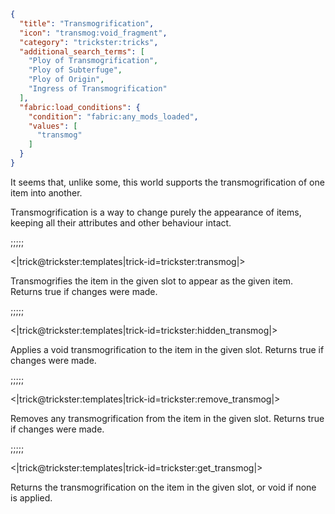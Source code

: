 ```json
{
  "title": "Transmogrification",
  "icon": "transmog:void_fragment",
  "category": "trickster:tricks",
  "additional_search_terms": [
    "Ploy of Transmogrification",
    "Ploy of Subterfuge",
    "Ploy of Origin",
    "Ingress of Transmogrification"
  ],
  "fabric:load_conditions": {
    "condition": "fabric:any_mods_loaded",
    "values": [
      "transmog"
    ]
  }
}
```

It seems that, unlike some, this world supports the transmogrification of one item into another.


Transmogrification is a way to change purely the appearance of items, 
keeping all their attributes and other behaviour intact.

;;;;;

<|trick@trickster:templates|trick-id=trickster:transmog|>

Transmogrifies the item in the given slot to appear as the given item. Returns true if changes were made.

;;;;;

<|trick@trickster:templates|trick-id=trickster:hidden_transmog|>

Applies a void transmogrification to the item in the given slot. Returns true if changes were made.

;;;;;

<|trick@trickster:templates|trick-id=trickster:remove_transmog|>

Removes any transmogrification from the item in the given slot. Returns true if changes were made.

;;;;;

<|trick@trickster:templates|trick-id=trickster:get_transmog|>

Returns the transmogrification on the item in the given slot, or void if none is applied.
